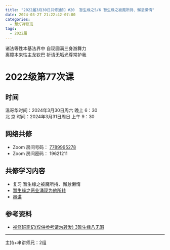 ```yaml
---
title: "2022届3月30日共修通知 #20  暂生缘之5/6 暂生缘之被魔所持、懈怠懒惰"
date: 2024-03-27 21:22:42-07:00
categories:
  - 慧灯禅修班
tags:
  - 2022届
---
```

诸法等性本基法界中 自现圆满三身游舞力\
离障本来怙主龙钦巴 祈请无垢光尊常护我

# 2022级第77次课

## 时间

温哥华时间：2024年3月30日周六 晚上 6：30\
北  京 时间：2024年3月31日周日 上午 9：30

## 网络共修

* Zoom 房间号码： [7789995278](https://us02web.zoom.us/j/7789995278?pwd=VjZmbWJFY2k2K0E5RVB2cTNIQmhqUT09)
* Zoom 房间密码： 19621211

## 共修学习内容

* 复习 暂生缘之被魔所持、懈怠懒惰
* [暂生缘之恶业涌现为他所转](https://www.huidengchanxiu.net/4jx/1xm/15)
* [串讲](https://box.hdcxb.net/%E5%85%B6%E4%BB%96%E8%B5%84%E6%96%99/f/2022%E5%B1%8A)


## 参考资料

* [禅修班笔记(仅供参考请勿转发) 3暂生缘八无暇](https://bj.cxb123.cc/1xm/3-zan-sheng-yuan/)

- - -


主持+串讲师兄：2组
